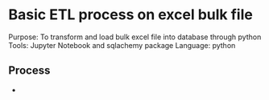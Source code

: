 # Basic ETL process on excel bulk file

Purpose: To transform and load bulk excel file into database through python
Tools: Jupyter Notebook and sqlachemy package
Language: python

## Process

- 
